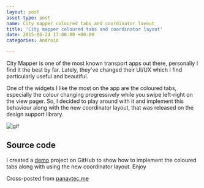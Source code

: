 ```yaml
---
layout: post
asset-type: post
name: City mapper coloured tabs and coordinator layout
title: 'City mapper coloured tabs and coordinator layout'
date: 2015-06-24 17:00:00 +00:00
categories: Android 

---
```


City Mapper is one of the most known transport apps out there, personally I find it the best by far. Lately, they've changed their UI/UX which I find particularly useful and beautiful. 

One of the widgets I like the most on the app are the coloured tabs, especially the colour changing progressively while you swipe left-right on the view pager. So, I decided to play around with it and implement this behaviour along with the new coordinator layout, that was released on the design support library.

<img src="https://raw.githubusercontent.com/cmc00022/CityMapperTabs/master/art/city%20mapper%20tabs.gif" alt="gif" />

## Source code

I created a <a href="https://github.com/cmc00022/CityMapperTabs" target="_blank">demo</a> project on GitHub to show how to implement the coloured tabs along with using the new coordinator layout.
Enjoy

Cross-posted from <a href="http://panavtec.me/city-mapper-coloured-tabs-and-coordinator-layout" target="_blank">panavtec.me</a>
